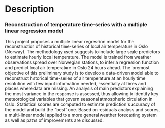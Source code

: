 # Description
### Reconstruction of temperature time-series with a multiple linear regression model
This project proposes a multiple linear regression model for the reconstruction of historical time-series of local air temperature in Oslo (Norway). The methodology used suggests to include large scale predictors to estimate hourly local temperature. The model is trained from weather observations spread over Norwegian stations, to infer a regression function and predict local air temperature in Oslo 24 hours ahead. The foremost objective of this preliminary study is to develop a data-driven model able to reconstruct historical time-series of air temperature at an hourly time resolution with few input information needed, essentially at times and places where data are missing. An analysis of main predictors explaining the most variance in the response is assessed, thus allowing to identify key meteorological variables that govern seasonal atmospheric circulation in Oslo. Statistical scores are computed to estimate prediction's accuracy of the model and build the "best" one. Based on residuals analysis and scores, a multi-linear model applied to a more general weather forecasting system as well as paths of improvements are discussed.
